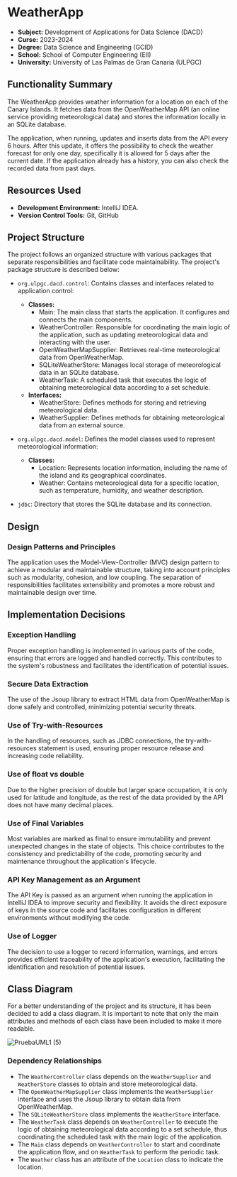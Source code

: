 # WeatherApp
- **Subject:** Development of Applications for Data Science (DACD)
- **Curse:** 2023-2024
- **Degree:** Data Science and Engineering (GCID)
- **School:** School of Computer Engineering (EII)
- **University:**  University of Las Palmas de Gran Canaria (ULPGC)

## Functionality Summary

The WeatherApp provides weather information for a location on each of the Canary Islands. It fetches data from the OpenWeatherMap API (an online service providing meteorological data) and stores the information locally in an SQLite database.

The application, when running, updates and inserts data from the API every 6 hours. After this update, it offers the possibility to check the weather forecast for only one day, specifically it is allowed for 5 days after the current date. If the application already has a history, you can also check the recorded data from past days.

## Resources Used
- **Development Environment:** IntelliJ IDEA.
- **Version Control Tools:** Git, GitHub

## Project Structure

The project follows an organized structure with various packages that separate responsibilities and facilitate code maintainability. The project's package structure is described below:

- `org.ulpgc.dacd.control`: Contains classes and interfaces related to application control:
    - **Classes:**
        - Main: The main class that starts the application. It configures and connects the main components.
        - WeatherController: Responsible for coordinating the main logic of the application, such as updating meteorological data and interacting with the user.
        - OpenWeatherMapSupplier: Retrieves real-time meteorological data from OpenWeatherMap.
        - SQLiteWeatherStore: Manages local storage of meteorological data in an SQLite database.
        - WeatherTask: A scheduled task that executes the logic of obtaining meteorological data according to a set schedule.
    - **Interfaces:**
        - WeatherStore: Defines methods for storing and retrieving meteorological data.
        - WeatherSupplier: Defines methods for obtaining meteorological data from an external source.

- `org.ulpgc.dacd.model`: Defines the model classes used to represent meteorological information:
    - **Classes:**
        - Location: Represents location information, including the name of the island and its geographical coordinates.
        - Weather:  Contains meteorological data for a specific location, such as temperature, humidity, and weather description.

- `jdbc`: Directory that stores the SQLite database and its connection.

## Design

### Design Patterns and Principles

The application uses the Model-View-Controller (MVC) design pattern to achieve a modular and maintainable structure, taking into account principles such as modularity, cohesion, and low coupling. The separation of responsibilities facilitates extensibility and promotes a more robust and maintainable design over time.

## Implementation Decisions

### Exception Handling
Proper exception handling is implemented in various parts of the code, ensuring that errors are logged and handled correctly. This contributes to the system's robustness and facilitates the identification of potential issues.

### Secure Data Extraction
The use of the Jsoup library to extract HTML data from OpenWeatherMap is done safely and controlled, minimizing potential security threats.

### Use of Try-with-Resources
In the handling of resources, such as JDBC connections, the try-with-resources statement is used, ensuring proper resource release and increasing code reliability.

### Use of float vs double

Due to the higher precision of double but larger space occupation, it is only used for latitude and longitude, as the rest of the data provided by the API does not have many decimal places.

### Use of Final Variables

Most variables are marked as final to ensure immutability and prevent unexpected changes in the state of objects. This choice contributes to the consistency and predictability of the code, promoting security and maintenance throughout the application's lifecycle.

### API Key Management as an Argument

The API Key is passed as an argument when running the application in IntelliJ IDEA to improve security and flexibility. It avoids the direct exposure of keys in the source code and facilitates configuration in different environments without modifying the code.

### Use of Logger

The decision to use a logger to record information, warnings, and errors provides efficient traceability of the application's execution, facilitating the identification and resolution of potential issues.

## Class Diagram

For a better understanding of the project and its structure, it has been decided to add a class diagram. It is important to note that only the main attributes and methods of each class have been included to make it more readable.

![PruebaUML1 (5)](https://github.com/MariaAlonsoLeon/Practice1/assets/145381435/b1063258-5a57-4987-a06a-c91ace704909)

### Dependency Relationships

- The `WeatherController` class depends on the `WeatherSupplier` and `WeatherStore` classes to obtain and store meteorological data.
- The `OpenWeatherMapSupplier` class implements the `WeatherSupplier` interface and uses the Jsoup library to obtain data from OpenWeatherMap.
- The `SQLiteWeatherStore` class implements the `WeatherStore` interface.
- The `WeatherTask` class depends on `WeatherController` to execute the logic of obtaining meteorological data according to a set schedule, thus coordinating the scheduled task with the main logic of the application.
- The `Main` class depends on `WeatherController` to start and coordinate the application flow, and on `WeatherTask` to perform the periodic task.
- The `Weather` class has an attribute of the `Location` class to indicate the location.

